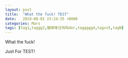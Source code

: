 ```yaml
---
layout: post
title:  "What the fuck! TEST"
date:   2019-08-01 23:24:35 +0800
categories: Mars
tags: [tag1,taggg2,喵咪咪汪呜呜der,taggggg4,tagss5,tagN]
---
```

What the fuck!

Just For TEST!

[jekyll-docs]: https://jekyllrb.com/docs/home
[jekyll-gh]:   https://github.com/jekyll/jekyll
[jekyll-talk]: https://talk.jekyllrb.com/

